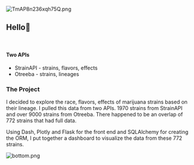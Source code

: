![TmAP8n236xqh75Q.png](https://i.loli.net/2020/07/13/OiwrC2KRZNPA9cJ.png)
### <h2>Hello🙏
  </br>

#### Two APIs
* StrainAPI - strains, flavors, effects
* Otreeba - strains, lineages

### The Project
I decided to explore the race, flavors, effects of marijuana strains based on their lineage. I pulled this data from two APIs. 1970 strains from StrainAPI and over 9000 strains from Otreeba. There happened to be an overlap of 772 strains that had full data.

Using Dash, Plotly and Flask for the front end and SQLAlchemy for creating the ORM, I put together a dashboard to visualize the data from these 772 strains.


![bottom.png](https://i.loli.net/2020/07/12/b3grZD6LFseGuUP.png)
